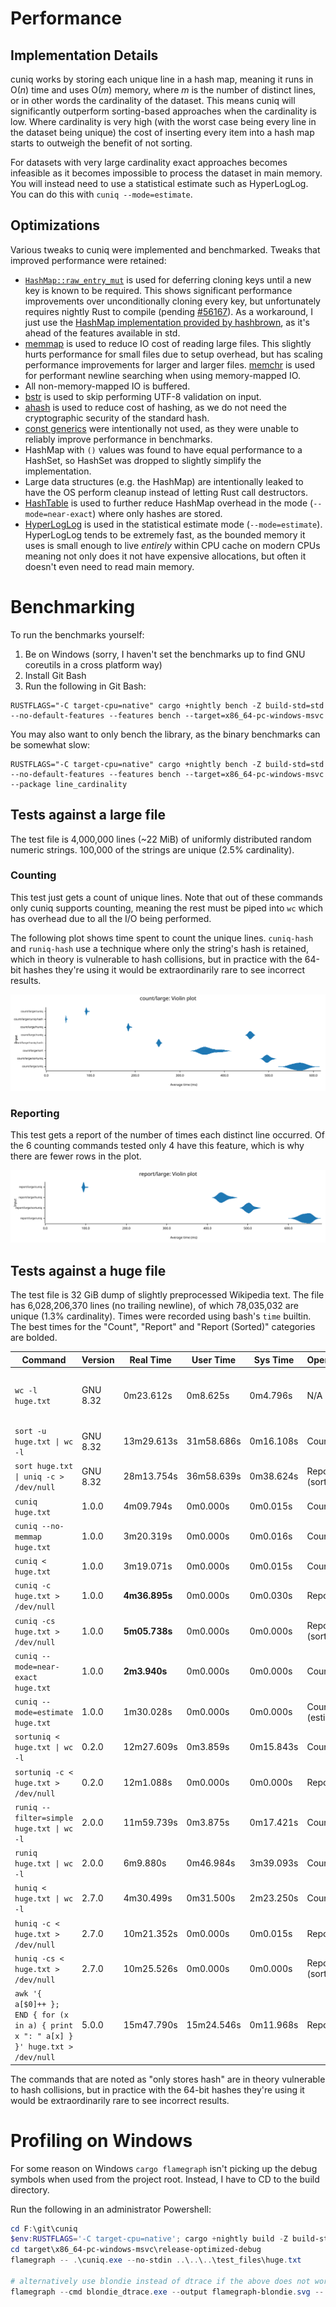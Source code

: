 # Performance

## Implementation Details 

cuniq works by storing each unique line in a hash map, meaning it runs in O(*n*) time and uses O(*m*) memory, where *m*
is the number of distinct lines, or in other words the cardinality of the dataset. This means cuniq will significantly
outperform sorting-based approaches when the cardinality is low. Where cardinality is very high (with the worst case
being every line in the dataset being unique) the cost of inserting every item into a hash map starts to outweigh the
benefit of not sorting.

For datasets with very large cardinality exact approaches becomes infeasible as it becomes impossible to process the
dataset in main memory. You will instead need to use a statistical estimate such as HyperLogLog. You can do this with
`cuniq --mode=estimate`. 

## Optimizations

Various tweaks to cuniq were implemented and benchmarked. Tweaks that improved performance were retained:

- [`HashMap::raw_entry_mut`](https://doc.rust-lang.org/std/collections/hash_map/struct.HashMap.html#method.raw_entry_mut)
  is used for deferring cloning keys until a new key is known to be required. This shows significant performance improvements
  over unconditionally cloning every key, but unfortunately requires nightly Rust to compile (pending
  [#56167](https://github.com/rust-lang/rust/issues/56167)). As a workaround, I just use the [HashMap implementation
  provided by hashbrown](https://docs.rs/hashbrown/0.14.5/hashbrown/hash_map/struct.HashMap.html), as it's ahead of the
  features available in std.
- [memmap](https://crates.io/crates/memmap2) is used to reduce IO cost of reading large files. This slightly hurts
  performance for small files due to setup overhead, but has scaling performance improvements for larger and larger files.
  [memchr](https://crates.io/crates/memchr) is used for performant newline searching when using memory-mapped IO.
- All non-memory-mapped IO is buffered.
- [bstr](https://crates.io/crates/bstr) is used to skip performing UTF-8 validation on input.
- [ahash](https://crates.io/crates/ahash) is used to reduce cost of hashing, as we do not need the cryptographic
  security of the standard hash.
- [const generics](https://doc.rust-lang.org/reference/items/generics.html#const-generics) were intentionally not used,
  as they were unable to reliably improve performance in benchmarks.
- HashMap with `()` values was found to have equal performance to a HashSet, so HashSet was dropped to slightly simplify
  the implementation.
- Large data structures (e.g. the HashMap) are intentionally leaked to have the OS perform cleanup instead of letting
  Rust call destructors.
- [HashTable](https://docs.rs/hashbrown/0.14.5/hashbrown/struct.HashTable.html) is used to further reduce HashMap
  overhead in the mode (`--mode=near-exact`) where only hashes are stored.
- [HyperLogLog](https://en.wikipedia.org/wiki/HyperLogLog) is used in the statistical estimate mode (`--mode=estimate`).
  HyperLogLog tends to be extremely fast, as the bounded memory it uses is small enough to live *entirely* within CPU
  cache on modern CPUs meaning not only does it not have expensive allocations, but often it doesn't even need to read
  main memory.

# Benchmarking

To run the benchmarks yourself:

1. Be on Windows (sorry, I haven't set the benchmarks up to find GNU coreutils in a cross platform way)
2. Install Git Bash
3. Run the following in Git Bash:

```shell
RUSTFLAGS="-C target-cpu=native" cargo +nightly bench -Z build-std=std --no-default-features --features bench --target=x86_64-pc-windows-msvc
```

You may also want to only bench the library, as the binary benchmarks can be somewhat slow:

```shell
RUSTFLAGS="-C target-cpu=native" cargo +nightly bench -Z build-std=std --no-default-features --features bench --target=x86_64-pc-windows-msvc --package line_cardinality
```

## Tests against a large file

The test file is 4,000,000 lines (~22 MiB) of uniformly distributed random numeric strings. 100,000 of the strings are
unique (2.5% cardinality).

### Counting

This test just gets a count of unique lines. Note that out of these commands only cuniq supports counting, meaning the
rest must be piped into `wc` which has overhead due to all the I/O being performed.

The following plot shows time spent to count the unique lines. `cuniq-hash` and `runiq-hash` use a technique where only
the string's hash is retained, which in theory is vulnerable to hash collisions, but in practice with the 64-bit hashes
they're using it would be extraordinarily rare to see incorrect results.

[![violin plot of count timing](docs/criterion/count_large/report/violin.svg)](docs/criterion/count_large/report/index.html)

### Reporting

This test gets a report of the number of times each distinct line occurred. Of the 6 counting commands tested only 4
have this feature, which is why there are fewer rows in the plot.

[![violin plot of report timing](docs/criterion/report_large/report/violin.svg)](docs/criterion/report_large/report/index.html)

## Tests against a huge file

The test file is 32 GiB dump of slightly preprocessed Wikipedia text. The file has 6,028,206,370 lines (no trailing
newline), of which 78,035,032 are unique (1.3% cardinality). Times were recorded using bash's `time` builtin. The best
times for the "Count", "Report" and "Report (Sorted)" categories are bolded.

| Command                                                                              | Version  | Real Time     | User Time  | Sys Time  | Operation        | Notes                                                       |
| ------------------------------------------------------------------------------------ | -------- | ------------- | ---------- | --------- | ---------------- | ----------------------------------------------------------- |
| `wc -l huge.txt`                                                                     | GNU 8.32 | 0m23.612s     | 0m8.625s   | 0m4.796s  | N/A              | a decent baseline for how quickly the file can be traversed |
| `sort -u huge.txt \| wc -l`                                                          | GNU 8.32 | 13m29.613s    | 31m58.686s | 0m16.108s | Count            |                                                             |
| `sort huge.txt \| uniq -c > /dev/null`                                               | GNU 8.32 | 28m13.754s    | 36m58.639s | 0m38.624s | Report (sorted)  |                                                             |
| `cuniq huge.txt`                                                                     | 1.0.0    | 4m09.794s     | 0m0.000s   | 0m0.015s  | Count            |                                                             |
| `cuniq --no-memmap huge.txt`                                                         | 1.0.0    | 3m20.319s     | 0m0.000s   | 0m0.016s  | Count            |                                                             |
| `cuniq < huge.txt`                                                                   | 1.0.0    | 3m19.071s     | 0m0.000s   | 0m0.015s  | Count            |                                                             |
| `cuniq -c huge.txt > /dev/null`                                                      | 1.0.0    | **4m36.895s** | 0m0.000s   | 0m0.030s  | Report           |                                                             |
| `cuniq -cs huge.txt > /dev/null`                                                     | 1.0.0    | **5m05.738s** | 0m0.000s   | 0m0.000s  | Report (sorted)  |                                                             |
| `cuniq --mode=near-exact huge.txt`                                                   | 1.0.0    | **2m3.940s**  | 0m0.000s   | 0m0.000s  | Count            | only stores hash                                            |
| `cuniq --mode=estimate huge.txt`                                                     | 1.0.0    | 1m30.028s     | 0m0.000s   | 0m0.000s  | Count (estimate) | HyperLogLog estimate w/ 0.16% error                         |
| `sortuniq < huge.txt \| wc -l`                                                       | 0.2.0    | 12m27.609s    | 0m3.859s   | 0m15.843s | Count            |                                                             |
| `sortuniq -c < huge.txt > /dev/null`                                                 | 0.2.0    | 12m1.088s     | 0m0.000s   | 0m0.000s  | Report           |                                                             |
| `runiq --filter=simple huge.txt \| wc -l`                                            | 2.0.0    | 11m59.739s    | 0m3.875s   | 0m17.421s | Count            |                                                             |
| `runiq huge.txt \| wc -l`                                                            | 2.0.0    | 6m9.880s      | 0m46.984s  | 3m39.093s | Count            | only stores hash                                            |
| `huniq < huge.txt \| wc -l`                                                          | 2.7.0    | 4m30.499s     | 0m31.500s  | 2m23.250s | Count            | only stores hash                                            |
| `huniq -c < huge.txt > /dev/null`                                                    | 2.7.0    | 10m21.352s    | 0m0.000s   | 0m0.015s  | Report           |                                                             |
| `huniq -cs < huge.txt > /dev/null`                                                   | 2.7.0    | 10m25.526s    | 0m0.000s   | 0m0.000s  | Report (sorted)  |                                                             |
| `awk '{ a[$0]++ }; END { for (x in a) { print x ": " a[x] } }' huge.txt > /dev/null` | 5.0.0    | 15m47.790s    | 15m24.546s | 0m11.968s | Report           |                                                             |

The commands that are noted as "only stores hash" are in theory vulnerable to hash collisions, but in practice with the
64-bit hashes they're using it would be extraordinarily rare to see incorrect results.

# Profiling on Windows

For some reason on Windows `cargo flamegraph` isn't picking up the debug symbols when used from the project root.
Instead, I have to CD to the build directory.

Run the following in an administrator Powershell:

```powershell
cd F:\git\cuniq
$env:RUSTFLAGS='-C target-cpu=native'; cargo +nightly build -Z build-std=std --profile=release-optimized-debug --target=x86_64-pc-windows-msvc
cd target\x86_64-pc-windows-msvc\release-optimized-debug
flamegraph -- .\cuniq.exe --no-stdin ..\..\..\test_files\huge.txt

# alternatively use blondie instead of dtrace if the above does not work
flamegraph --cmd blondie_dtrace.exe --output flamegraph-blondie.svg -- .\cuniq.exe --no-stdin ..\..\..\test_files\huge.txt
```
